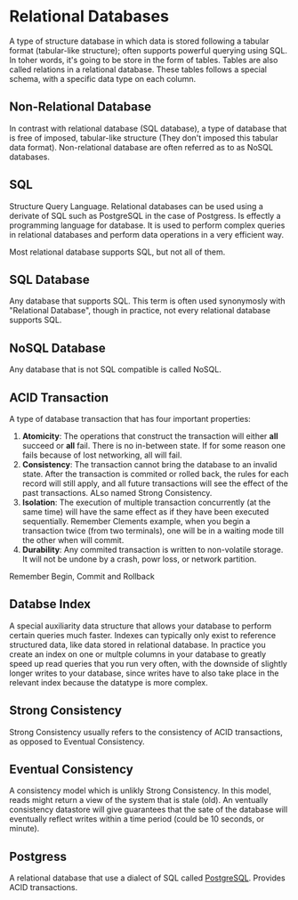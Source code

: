 
# Relational Databases 

A type of structure database in which data is stored following a tabular format (tabular-like structure); often supports powerful querying using SQL. In toher words, it's going to be store in the form of tables. Tables are also called relations in a relational database. These tables follows a special schema, with a specific data type on each column.

## Non-Relational Database

In contrast with relational database (SQL database), a type of database that is free of imposed, tabular-like structure (They don't imposed this tabular data format). Non-relational database are often referred as to as NoSQL databases.

## SQL

Structure Query Language. Relational databases can be used using a derivate of SQL such as PostgreSQL in the case of Postgress.
Is effectly a programming language for database. It is used to perform complex queries in relational databases and perform data operations in a very efficient way.

Most relational database supports SQL, but not all of them. 

## SQL Database

Any database that supports SQL. This term is often used synonymosly with "Relational Database", though in practice, not every relational database supports SQL.
## NoSQL Database

Any database that is not SQL compatible is called NoSQL.

## ACID Transaction

A type of database transaction that has four important properties:

1. **Atomicity**: The operations that construct the transaction will either **all** succeed or **all** fail. There is no in-between state. If for some reason one fails because of lost networking, all will fail.
2. **Consistency**: The transaction cannot bring the database to an invalid state. After the transaction is commited or rolled back, the rules for each record will still apply, and all future transactions will see the effect of the past transactions. ALso named Strong Consistency.
3. **Isolation**: The execution of multiple transaction concurrently (at the same time) will have the same effect as if they have been executed sequentially. Remember Clements example, when you begin a transaction twice (from two terminals), one will be in a waiting mode till the other when will commit.
4. **Durability**: Any commited transaction is written to non-volatile storage. It will not be undone by a crash, powr loss, or network partition.

Remember Begin, Commit and Rollback

## Databse Index

A special auxiliarity data structure that allows your database to perform certain queries much faster. Indexes can typically only exist to reference structured data, like data stored in relational database. In practice you create an index on one or multple columns in your database to greatly speed up read queries that you run very often, with the downside of slightly longer writes to your database, since writes have to also take place in the relevant index because the datatype is more complex.

## Strong Consistency

Strong Consistency usually refers to the consistency of ACID transactions, as opposed to Eventual Consistency.

## Eventual Consistency

A consistency model which is unlikly Strong Consistency. In this model, reads might return a view of the system that is stale (old). An ventually consistency datastore will give guarantees that the sate of the database will eventually reflect writes within a time period (could be 10 seconds, or minute).

## Postgress

A relational database that use a dialect of SQL called [PostgreSQL](https://postgresql.org). Provides ACID transactions.

